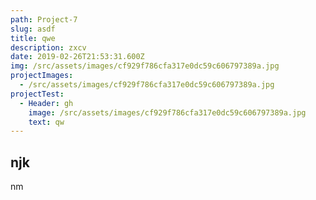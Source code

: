 ```yaml
---
path: Project-7
slug: asdf
title: qwe
description: zxcv
date: 2019-02-26T21:53:31.600Z
img: /src/assets/images/cf929f786cfa317e0dc59c606797389a.jpg
projectImages:
  - /src/assets/images/cf929f786cfa317e0dc59c606797389a.jpg
projectTest:
  - Header: gh
    image: /src/assets/images/cf929f786cfa317e0dc59c606797389a.jpg
    text: qw
---
```

## njk

nm
